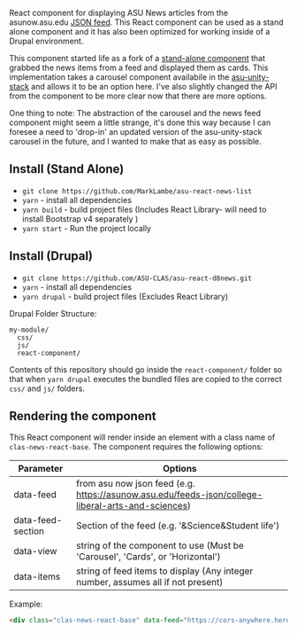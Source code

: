 React component for displaying ASU News articles from the asunow.asu.edu [JSON feed](https://asunow.asu.edu/feeds-json/college-liberal-arts-and-sciences). This React component can be used as a stand alone component and it has also been optimized for working inside of a Drupal environment.

This component started life as a fork of a <a href="https://github.com/ASU-CLAS/asu-react-news-list" target="blank">stand-alone component</a> 
that grabbed the news items from a feed and displayed them as cards. This implementation takes a carousel component availabile in 
the <a href="https://github.com/ASU/asu-unity-stack" target="blank">asu-unity-stack</a> and allows it to be an option here.
I've also slightly changed the API from the component to be more clear now that there are more options.

One thing to note: 
The abstraction of the carousel and the news feed component might seem a little strange, it's done this way because I can
foresee a need to 'drop-in' an updated version of the asu-unity-stack carousel in the future, and I wanted to make that as easy as possible.



## Install (Stand Alone)
* `git clone https://github.com/MarkLambe/asu-react-news-list`
* `yarn` - install all dependencies
* `yarn build` - build project files (Includes React Library- will need to install Bootstrap v4 separately )
* `yarn start` - Run the project locally


## Install (Drupal)
* `git clone https://github.com/ASU-CLAS/asu-react-d8news.git`
* `yarn` - install all dependencies
* `yarn drupal` - build project files (Excludes React Library)

Drupal Folder Structure:

```
my-module/
  css/
  js/
  react-component/
```

Contents of this repository should go inside the `react-component/` folder so that when `yarn drupal` executes the bundled files are copied to the correct `css/` and `js/` folders.


## Rendering the component

This React component will render inside an element with a class name of `clas-news-react-base`. The component requires the following options:

| Parameter         |  Options                                                                                          |
| -------------     | ------------------------------------------------------------------------------------------------- |
| data-feed         | from asu now json feed (e.g. https://asunow.asu.edu/feeds-json/college-liberal-arts-and-sciences) |
| data-feed-section | Section of the feed (e.g. '&Science&Student life')                                                |
| data-view         | string of the component to use (Must be 'Carousel', 'Cards', or 'Horizontal')                     |
| data-items        | string of feed items to display (Any integer number, assumes all if not present)                  |

Example:

```html
<div class="clas-news-react-base" data-feed="https://cors-anywhere.herokuapp.com/https://asunow.asu.edu/feeds-json/college-liberal-arts-and-sciences" data-items="3" data-view="Cards" ></div>
```
